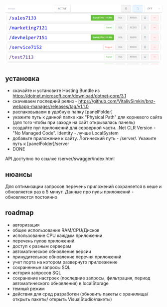 ![alt text](https://github.com/VitaliySimkin/bnz-webapp-manager/blob/master/screen.png?raw=true)

## установка
- скачайте и установите Hosting Bundle из https://dotnet.microsoft.com/download/dotnet-core/3.1
- скачиваем последний релиз - https://github.com/VitaliySimkin/bnz-webapp-manager/releases/tag/v1.1.0
- распаковываем в удобную папку [panelFolder]
- укажите путь к данной папке как "Physical Path" для корневого сайта (для того чтобы при заходе на сайт открывалась панель)
- создайте пул приложений для серверной части. .Net CLR Version - "No Managed Code". Identity - лучше LocalSystem
- добавьте приложение к сайту. Логический путь - /server/. Укажите путь к [panelFolder]/server
- DONE

API доступно по ссылке /server/swagger/index.html

## нюансы
Для оптимизации запросов перечень приложений сохраняется в кеше и обновляется раз в 5 минут. Данные про пулы приложений - обновляются постоянно


## roadmap
- авторизация
- общее использование RAM/CPU/Дисков
- использование CPU каждым приложении
- перечень пулов приложений
- доступ к разным серверам
- автоматическое обновление версии
- принудительное обновление перечня приложений
- учет порта на котором развернуто прилоежение
- сохраненные запросы SQL
- история запросов SQL
- сохранение настроек (последние запросы, фильтрация, период автоматического обновления) в localStorage
- темный режим
- действия для сред разработки (обновить пакеты с хранилища/ открыть пакеты/ открыть VisualStudio/пакеты)
